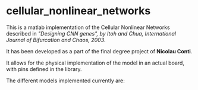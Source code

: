 # cellular_nonlinear_networks

This is a matlab implementation of the Cellular Nonlinear Networks described in <i>"Designing CNN genes", by Itoh and Chua, International Journal of Bifurcation and Chaos, 2003</i>. 

It has been developed as a part of the final degree project of <b>Nicolau Conti</b>.

It allows for the physical implementation of the model in an actual board, with pins defined in the library.

The different models implemented currently are:
